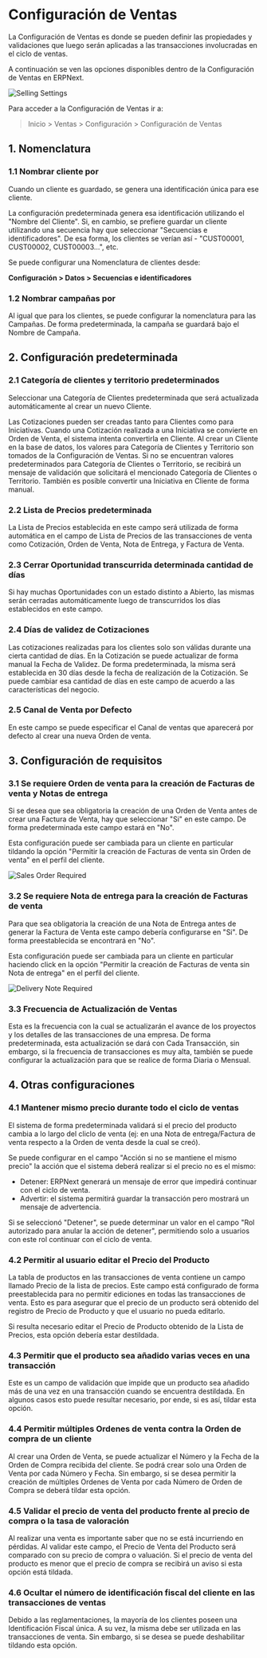 # Configuración de Ventas

La Configuración de Ventas es donde se pueden definir las propiedades y validaciones que luego serán aplicadas a las transacciones involucradas en el ciclo de ventas.

A continuación se ven las opciones disponibles dentro de la Configuración de Ventas en ERPNext.

<img class="screenshot" alt="Selling Settings" src="{{docs_base_url}}/assets/img/selling/selling-settings.png">

Para acceder a la Configuración de Ventas ir a:
> Inicio > Ventas > Configuración > Configuración de Ventas

## 1. Nomenclatura
### 1.1 Nombrar cliente por

Cuando un cliente es guardado, se genera una identificación única para ese cliente.

La configuración predeterminada genera esa identificación utilizando el "Nombre del Cliente". Si, en cambio, se prefiere guardar un cliente utilizando una secuencia hay que seleccionar "Secuencias e identificadores". De esa forma, los clientes se verían así - "CUST00001, CUST00002, CUST00003...", etc.

Se puede configurar una Nomenclatura de clientes desde:

**Configuración > Datos > Secuencias e identificadores**

### 1.2 Nombrar campañas por

Al igual que para los clientes, se puede configurar la nomenclatura para las Campañas. De forma predeterminada, la campaña se guardará bajo el Nombre de Campaña. 

## 2. Configuración predeterminada
### 2.1 Categoría de clientes y territorio predeterminados

Seleccionar una Categoría de Clientes predeterminada que será actualizada automáticamente al crear un nuevo Cliente. 

Las Cotizaciones pueden ser creadas tanto para Clientes como para Iniciativas. Cuando una Cotización realizada a una Iniciativa se convierte en Orden de Venta, el sistema intenta convertirla en Cliente. Al crear un Cliente en la base de datos, los valores para Categoría de Clientes y Territorio son tomados de la Configuración de Ventas. Si no se encuentran valores predeterminados para Categoría de Clientes o Territorio, se recibirá un mensaje de validación que solicitará el mencionado Categoría de Clientes o Territorio. También es posible convertir una Iniciativa en Cliente de forma manual. 

### 2.2 Lista de Precios predeterminada

La Lista de Precios establecida en este campo será utilizada de forma automática en el campo de Lista de Precios de las transacciones de venta como Cotización, Orden de Venta, Nota de Entrega, y Factura de Venta. 

### 2.3 Cerrar Oportunidad transcurrida determinada cantidad de días

Si hay muchas Oportunidades con un estado distinto a Abierto, las mismas serán cerradas automáticamente luego de transcurridos los días establecidos en este campo.

### 2.4 Días de validez de Cotizaciones

Las cotizaciones realizadas para los clientes solo son válidas durante una cierta cantidad de días. En la Cotización se puede actualizar de forma manual la Fecha de Validez. De forma predeterminada, la misma será establecida en 30 días desde la fecha de realización de la Cotización. Se puede cambiar esa cantidad de días en este campo de acuerdo a las características del negocio. 

### 2.5 Canal de Venta por Defecto

En este campo se puede especificar el Canal de ventas que aparecerá por defecto al crear una nueva Orden de venta.

## 3. Configuración de requisitos
### 3.1 Se requiere Orden de venta para la creación de Facturas de venta y Notas de entrega

Si se desea que sea obligatoria la creación de una Orden de Venta antes de crear una Factura de Venta, hay que seleccionar "Si" en este campo. De forma predeterminada este campo estará en "No". 

Esta configuración puede ser cambiada para un cliente en particular tildando la opción "Permitir la creación de Facturas de venta sin Orden de venta" en el perfil del cliente. 

<img alt="Sales Order Required" class="screenshot" src="{{docs_base_url}}/assets/img/selling/so-required.png">

### 3.2 Se requiere Nota de entrega para la creación de Facturas de venta

Para que sea obligatoria la creación de una Nota de Entrega antes de generar la Factura de Venta este campo debería configurarse en "Si". De forma preestablecida se encontrará en "No". 

Esta configuración puede ser cambiada para un cliente en particular haciendo click en la opción "Permitir la creación de Facturas de venta sin Nota de entrega" en el perfil del cliente.

<img alt="Delivery Note Required" class="screenshot" src="{{docs_base_url}}/assets/img/selling/dn-required.png">

### 3.3 Frecuencia de Actualización de Ventas
Esta es la frecuencia con la cual se actualizarán el avance de los proyectos y los detalles de las transacciones de una empresa. De forma predeterminada, esta actualización se dará con Cada Transacción, sin embargo, si la frecuencia de transacciones es muy alta, también se puede configurar la actualización para que se realice de forma Diaria o Mensual. 

## 4. Otras configuraciones
### 4.1 Mantener mismo precio durante todo el ciclo de ventas

El sistema de forma predeterminada validará si el precio del producto cambia a lo largo del cliclo de venta (ej: en una Nota de entrega/Factura de venta respecto a la Orden de venta desde la cual se creó).

Se puede configurar en el campo "Acción si no se mantiene el mismo precio" la acción que el sistema deberá realizar si el precio no es el mismo:

* Detener: ERPNext generará un mensaje de error que impedirá continuar con el ciclo de venta.
* Advertir: el sistema permitirá guardar la transacción pero mostrará un mensaje de advertencia.

Si se seleccionó "Detener", se puede determinar un valor en el campo "Rol autorizado para anular la acción de detener", permitiendo solo a usuarios con este rol continuar con el ciclo de venta.

### 4.2 Permitir al usuario editar el Precio del Producto

La tabla de productos en las transacciones de venta contiene un campo llamado Precio de la lista de precios. Este campo está configurado de forma preestablecida para no permitir ediciones en todas las transacciones de venta. Esto es para asegurar que el precio de un producto será obtenido del registro de Precio de Producto y que el usuario no pueda editarlo. 

Si resulta necesario editar el Precio de Producto obtenido de la Lista de Precios, esta opción debería estar destildada.

### 4.3 Permitir que el producto sea añadido varias veces en una transacción

Este es un campo de validación que impide que un producto sea añadido más de una vez en una transacción cuando se encuentra destildada. En algunos casos esto puede resultar necesario, por ende, si es así, tildar esta opción. 

### 4.4 Permitir múltiples Ordenes de venta contra la Orden de compra de un cliente

Al crear una Orden de Venta, se puede actualizar el Número y la Fecha de la Orden de Compra recibida del cliente. Se podrá crear solo una Orden de Venta por cada Número y Fecha. Sin embargo, si se desea permitir la creación de múltiples Ordenes de Venta por cada Número de Orden de Compra se deberá tildar esta opción. 

### 4.5 Validar el precio de venta del producto frente al precio de compra o la tasa de valoración

Al realizar una venta es importante saber que no se está incurriendo en pérdidas. Al validar este campo, el Precio de Venta del Producto será comparado con su precio de compra o valuación. Si el precio de venta del producto es menor que el precio de compra se recibirá un aviso si esta opción está tildada.

### 4.6 Ocultar el número de identificación fiscal del cliente en las transacciones de ventas

Debido a las reglamentaciones, la mayoría de los clientes poseen una Identificación Fiscal única. A su vez, la misma debe ser utilizada en las transacciones de venta. Sin embargo, si se desea se puede deshabilitar tildando esta opción.
